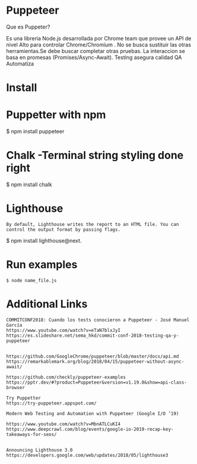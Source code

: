 # Puppeteer

Que es Puppeter?

  Es una libreria Node.js desarrollada por Chrome team que provee un API de nivel Alto para controlar Chrome/Chromium .
  No se busca sustituir las otras herramientas.Se debe buscar completar otras pruebas.
  La interaccion se basa en promesas (Promises/Async-Await).
  Testing asegura calidad
  QA Automatiza

# Install
  # Puppetter with npm
   $ npm install puppeteer
  
  # Chalk -Terminal string styling done right
   $ npm install chalk
  
  # Lighthouse 
    By default, Lighthouse writes the report to an HTML file. You can control the output format by passing flags.
   $ npm install lighthouse@next.
  
  # Run examples 
    $ node name_file.js

# Additional Links
    COMMITCONF2018: Cuando los tests conocieron a Puppeteer - José Manuel García
    https://www.youtube.com/watch?v=eTaN7blxJyI
    https://es.slideshare.net/sema_hkd/commit-conf-2018-testing-qa-y-puppeteer
    
    
    https://github.com/GoogleChrome/puppeteer/blob/master/docs/api.md
    https://remarkablemark.org/blog/2018/04/15/puppeteer-without-async-await/

    https://github.com/checkly/puppeteer-examples
    https://pptr.dev/#?product=Puppeteer&version=v1.19.0&show=api-class-browser
    
    Try Puppetter
    https://try-puppeteer.appspot.com/

    Modern Web Testing and Automation with Puppeteer (Google I/O ’19)

    https://www.youtube.com/watch?v=MbnATLCuKI4
    https://www.deepcrawl.com/blog/events/google-io-2019-recap-key-takeaways-for-seos/

    
    Announcing Lighthouse 3.0
    https://developers.google.com/web/updates/2018/05/lighthouse3

